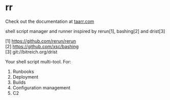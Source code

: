 # rr

Check out the documentation at [taarr.com](https://taarr.com)

shell script manager and runner inspired by rerun[1], bashing[2] and drist[3]

[1] https://github.com/rerun/rerun  
[2] https://github.com/xsc/bashing  
[3] git://bitreich.org/drist  

Your shell script multi-tool. For:

1. Runbooks
1. Deployment
1. Builds
1. Configuration management
1. C2
